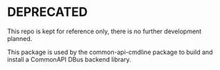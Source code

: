 
# DEPRECATED
This repo is kept for reference only, there is no further development planned.

This package is used by the common-api-cmdline package to build and install
a CommonAPI DBus backend library.

